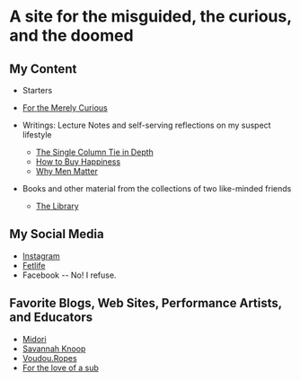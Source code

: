 # A site for the misguided, the curious, and the doomed

## My Content
* Starters
 * [For the Merely Curious](https:/rationaldom.com/start#psychology-of-bdsm)
* Writings: Lecture Notes and self-serving reflections on my suspect lifestyle
  * [The Single Column Tie in Depth](https://rationaldom.com/private/notes_single_column_tie.html)
  * [How to Buy Happiness](https://rationaldaddy.com/2016/09/03/how-to-buy-happiness/)
  * [Why Men Matter](https://rationaldaddy.com/2016/12/13/why-men-matter/)
  
* Books and other material from the collections of two like-minded friends
    * [The Library](https://rationaldom.com/library/library.html)

## My Social Media

* [Instagram](http://www.instagram.com/badDadditude)
* [Fetlife](http://fetlife.com/badDadditude)
* Facebook -- No! I refuse.

## Favorite Blogs, Web Sites, Performance Artists, and Educators

* [Midori](http://www.ranshin.com)
* [Savannah Knoop](https://www.savannahknoop.net)
* [Voudou.Ropes](https://anastasiamif.wixsite.com/mysite)
* [For the love of a sub](https://www.fortheloveofasub.com)
